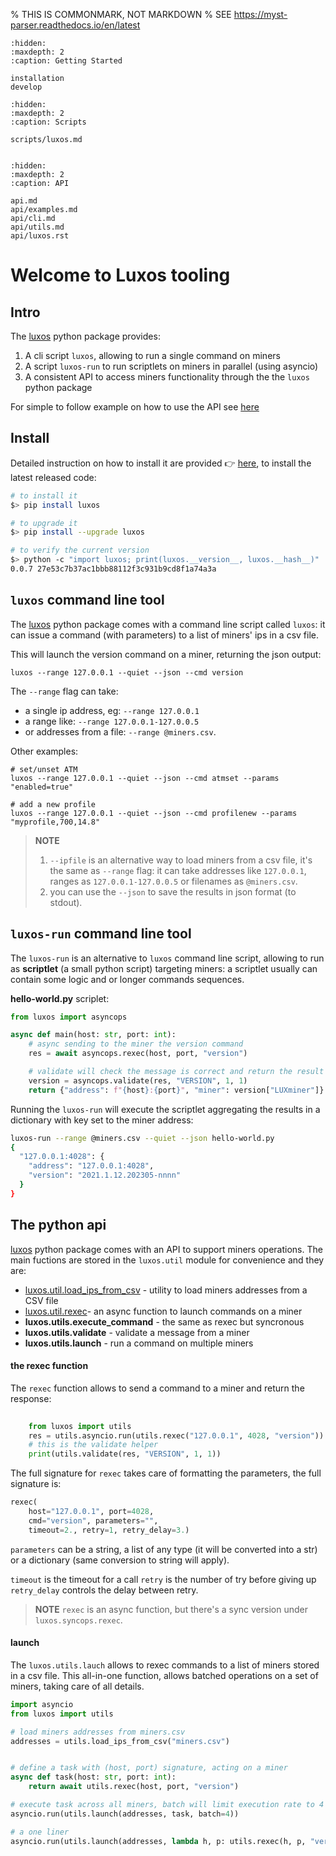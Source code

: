% THIS IS COMMONMARK, NOT MARKDOWN
% SEE https://myst-parser.readthedocs.io/en/latest
```{toctree}
:hidden:
:maxdepth: 2
:caption: Getting Started

installation
develop
```

```{toctree}
:hidden:
:maxdepth: 2
:caption: Scripts

scripts/luxos.md


```

```{toctree}
:hidden:
:maxdepth: 2
:caption: API

api.md
api/examples.md
api/cli.md
api/utils.md
api/luxos.rst
```


# Welcome to Luxos tooling

## Intro

The [luxos](https://pypi.org/project/luxos) python package provides:

1. A cli script `luxos`, allowing to run a single command on miners
2. A script `luxos-run` to run scriptlets on miners in parallel (using asyncio)
3. A consistent API to access miners functionality through the the `luxos` python package

For simple to follow example on how to use the API see [here](api-examples)

## Install

Detailed instruction on how to install it are provided  👉 [here](installation), to install the latest released code:

```bash
# to install it
$> pip install luxos

# to upgrade it
$> pip install --upgrade luxos

# to verify the current version
$> python -c "import luxos; print(luxos.__version__, luxos.__hash__)"
0.0.7 27e53c7b37ac1bbb88112f3c931b9cd8f1a74a3a
```

## `luxos` command line tool

The [luxos](https://pypi.org/project/luxos) python package comes with a command line script 
called `luxos`: it can issue a command (with parameters) to a list of miners' ips
in a csv file.

This will launch the version command on a miner, returning the json output:
```shell
luxos --range 127.0.0.1 --quiet --json --cmd version 
```
The `--range` flag can take:
* a single ip address, eg: `--range 127.0.0.1`
* a range like: `--range 127.0.0.1-127.0.0.5` 
* or addresses from a file: `--range @miners.csv`.

Other examples:

```shell
# set/unset ATM
luxos --range 127.0.0.1 --quiet --json --cmd atmset --params "enabled=true"

# add a new profile
luxos --range 127.0.0.1 --quiet --json --cmd profilenew --params "myprofile,700,14.8"
```

> **NOTE** 
> 1. `--ipfile` is an alternative way to load miners from a csv file, it's the same as `--range` flag: it can
> take addresses like `127.0.0.1`, ranges as `127.0.0.1-127.0.0.5` or filenames
> as `@miners.csv`.
> 2. you can use the `--json` to save the results in json format (to stdout).

## `luxos-run` command line tool

The `luxos-run` is an alternative to `luxos` command line script, 
allowing to run as **scriptlet** (a small python script) targeting miners:
a scriptlet usually can contain some logic and or longer commands sequences.

**hello-world.py** scriplet:
```python
from luxos import asyncops

async def main(host: str, port: int):
    # async sending to the miner the version command
    res = await asyncops.rexec(host, port, "version")

    # validate will check the message is correct and return the result
    version = asyncops.validate(res, "VERSION", 1, 1)
    return {"address": f"{host}:{port}", "miner": version["LUXminer"]}
```

Running the `luxos-run` will execute the scriptlet aggregating the results in
a dictionary with key set to the miner address:
```bash
luxos-run --range @miners.csv --quiet --json hello-world.py
{
  "127.0.0.1:4028": {
    "address": "127.0.0.1:4028",
    "version": "2021.1.12.202305-nnnn"
  }
}
````

## The python api

[luxos](https://pypi.org/project/luxos) python package comes with an API to support 
miners operations. The main fuctions are stored in the `luxos.util` module for
convenience and they are:
- [luxos.util.load_ips_from_csv](luxos.ips.load_ips_from_csv) - utility to load miners addresses from a CSV file
- [luxos.util.rexec](luxos.asyncops.rexec)- an async function to launch commands on a miner
- **luxos.utils.execute_command** - the same as rexec but syncronous
- **luxos.utils.validate** - validate a message from a miner
- **luxos.utils.launch** - run a command on multiple miners


#### the rexec function
The `rexec` function allows to send a command to a miner and return the response:
```python
   
    from luxos import utils
    res = utils.asyncio.run(utils.rexec("127.0.0.1", 4028, "version"))
    # this is the validate helper
    print(utils.validate(res, "VERSION", 1, 1))
```

The full signature for `rexec` takes care of formatting the parameters, the full signature is:
```python
rexec(
    host="127.0.0.1", port=4028, 
    cmd="version", parameters="",
    timeout=2., retry=1, retry_delay=3.)
```
`parameters` can be a string, a list of any type (it will be converted into a str) 
or a dictionary (same conversion to string will apply).  

`timeout` is the timeout for a call `retry` is the number of try 
before giving up `retry_delay` controls the delay between retry.

> **NOTE** `rexec` is an async function, 
> but there's a sync version under `luxos.syncops.rexec`.

#### launch
The `luxos.utils.lauch` allows to rexec commands to a list of miners stored in a csv file.
This all-in-one function, allows batched operations on a set of miners, taking care of all details.

```python
import asyncio
from luxos import utils

# load miners addresses from miners.csv
addresses = utils.load_ips_from_csv("miners.csv")


# define a task with (host, port) signature, acting on a miner
async def task(host: str, port: int):
    return await utils.rexec(host, port, "version")

# execute task across all miners, batch will limit execution rate to 4
asyncio.run(utils.launch(addresses, task, batch=4))

# a one liner
asyncio.run(utils.launch(addresses, lambda h, p: utils.rexec(h, p, "version"), batch=None))
```
